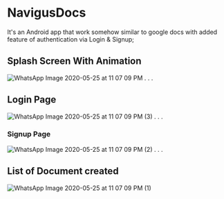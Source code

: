 # NavigusDocs

It's an Android app that work somehow similar to google docs with added feature of authentication via Login & Signup;

## Splash Screen With Animation
![WhatsApp Image 2020-05-25 at 11 07 09 PM](https://user-images.githubusercontent.com/54972867/82834095-b5022880-9edd-11ea-90cc-20161d588fed.jpeg)
.
.
.
## Login Page
![WhatsApp Image 2020-05-25 at 11 07 09 PM (3)](https://user-images.githubusercontent.com/54972867/82834293-4d98a880-9ede-11ea-846a-fde0de282728.jpeg)
.
.
.
### Signup Page
![WhatsApp Image 2020-05-25 at 11 07 09 PM (2)](https://user-images.githubusercontent.com/54972867/82834394-9ea89c80-9ede-11ea-9889-df57d418d9e8.jpeg)
.
.
.
## List of Document created
![WhatsApp Image 2020-05-25 at 11 07 09 PM (1)](https://user-images.githubusercontent.com/54972867/82834482-dd3e5700-9ede-11ea-92ec-6fe9ade2affd.jpeg)
